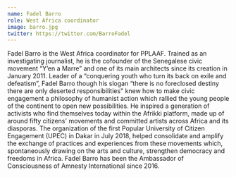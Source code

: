 ```yaml
---
name: Fadel Barro
role: West Africa coordinator
image: barro.jpg
twitter: https://twitter.com/BarroFadel
---
```

Fadel Barro is the West Africa coordinator for PPLAAF. Trained as an investigating journalist, he is the cofounder of the Senegalese civic movement “Y’en a Marre” and one of its main architects since its creation in January 2011. Leader of a “conquering youth who turn its back on exile and defeatism”, Fadel Barro though his slogan “there is no foreclosed destiny there are only deserted responsibilities" knew how to make civic engagement a philosophy of humanist action which rallied the young people of the continent to open new possibilities. He inspired a generation of activists who find themselves today within the Afrikki platform, made up of around fifty citizens' movements and committed artists across Africa and its diasporas. 
The organization of the first Popular University of Citizen Engagement (UPEC) in Dakar in July 2018, helped consolidate and amplify the exchange of practices and experiences from these movements which, spontaneously drawing on the arts and culture, strengthen democracy and freedoms in Africa. Fadel Barro has been the Ambassador of Consciousness of Amnesty International since 2016.
